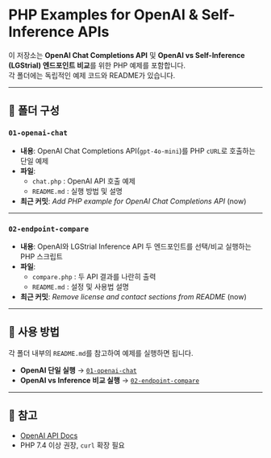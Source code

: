 # PHP Examples for OpenAI & Self-Inference APIs

이 저장소는 **OpenAI Chat Completions API** 및 **OpenAI vs Self-Inference (LGStrial) 엔드포인트 비교**를 위한 PHP 예제를 포함합니다.  
각 폴더에는 독립적인 예제 코드와 README가 있습니다.

---

## 📂 폴더 구성

### `01-openai-chat`
- **내용**: OpenAI Chat Completions API(`gpt-4o-mini`)를 PHP `cURL`로 호출하는 단일 예제
- **파일**:
  - `chat.php` : OpenAI API 호출 예제
  - `README.md` : 실행 방법 및 설명
- **최근 커밋**: *Add PHP example for OpenAI Chat Completions API* (now)

---

### `02-endpoint-compare`
- **내용**: OpenAI와 LGStrial Inference API 두 엔드포인트를 선택/비교 실행하는 PHP 스크립트
- **파일**:
  - `compare.php` : 두 API 결과를 나란히 출력
  - `README.md` : 설정 및 사용법 설명
- **최근 커밋**: *Remove license and contact sections from README* (now)

---

## 🚀 사용 방법

각 폴더 내부의 `README.md`를 참고하여 예제를 실행하면 됩니다.

- **OpenAI 단일 실행** → [`01-openai-chat`](./01-openai-chat)  
- **OpenAI vs Inference 비교 실행** → [`02-endpoint-compare`](./02-endpoint-compare)  

---

## 📌 참고

- [OpenAI API Docs](https://platform.openai.com/docs/api-reference/chat/create)
- PHP 7.4 이상 권장, `curl` 확장 필요
